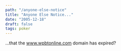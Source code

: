 ```yaml
---
path: "/anyone-else-notice"
title: "Anyone Else Notice..."
date: "2005-12-18"
draft: false
tags: poker
---
```


...that the <a href="http://www.wpbtonline.com">www.wpbtonline.com</a> domain has expired?

